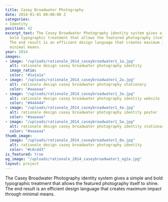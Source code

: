 ```yaml
---
title: Casey Broadwater Photography
date: 2014-01-01 00:00:00 Z
categories:
- Identity
position: 42
excerpt_text: The Casey Broadwater Photography identity system gives a simple and
  bold typographic treatment that allows the featured photography itself to shine.
  The end result is an efficient design language that creates maximum impact through
  minimal means.
year: 2014
images:
- image: "/uploads/rationale_2014_caseybroadwater1_1a.jpg"
  alt: rationale design casey broadwater photography identity
  image_ratio: 
  color: "#1a1a1a"
- image: "/uploads/rationale_2014_caseybroadwater1_2a.jpg"
  alt: rationale design casey broadwater photography stationary
  color: "#aaaaaa"
- image: "/uploads/rationale_2014_caseybroadwater1_3a.jpg"
  alt: rationale design casey broadwater photography identity website
  color: "#444444"
- image: "/uploads/rationale_2014_caseybroadwater1_4a.jpg"
  alt: rationale design casey broadwater photography identity poster
  color: "#aaaaaa"
- image: "/uploads/rationale_2014_caseybroadwater1_5a.jpg"
  alt: rationale design casey broadwater photography identity stationary
  color: "#aaaaaa"
thumb_image:
  image: "/uploads/rationale_2014_caseybroadwater1_0a.jpg"
  alt: rationale design casey broadwater photography identity
  color: "#c8cdd3"
is_featured: true
og_image: "/uploads/rationale_2014_caseybroadwater1_og1a.jpg"
layout: project
---
```


The Casey Broadwater Photography identity system gives a simple and bold typographic treatment that allows the featured photography itself to shine. The end result is an efficient design language that creates maximum impact through minimal means.
